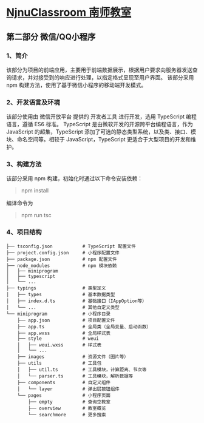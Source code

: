 # [NjnuClassroom 南师教室](../README.md)

## 第二部分 微信/QQ小程序

### 1、简介

该部分为项目的前端应用，主要用于前端数据展示，根据用户要求向服务器发送查询请求，并对接受到的响应进行处理，以指定格式呈现至用户界面。
该部分采用 npm 构建方法，使用了基于微信小程序的移动端开发模式。

### 2、开发语言及环境

该部分使用由 微信开放平台 提供的 开发者工具 进行开发，选用 TypeScript 编程语言，遵循 ES6 标准。
TypeScript 是由微软开发的开源跨平台编程语言，作为JavaScript 的超集，TypeScript 添加了可选的静态类型系统，以及类、接口、模块、命名空间等。相较于 JavaScript，TypeScript 更适合于大型项目的开发和维护。

### 3、构建方法

该部分采用 npm 构建，初始化时通过以下命令安装依赖：
> npm install

编译命令为
> npm run tsc

### 4、项目结构

```text
├── tsconfig.json           # TypeScript 配置文件
├── project.config.json     # 小程序配置文件
├── package.json            # npm 配置文件
├── node_modules            # npm 模块依赖
│   ├── miniprogram
│   ├── typescript
│   └── ...
├── typings                 # 类型定义
│   ├── types               # 基本数据类型
│   ├── index.d.ts          # 基础接口（IAppOption等）
│   └── ...                 # 其他自定义类型
└── miniprogram             # 小程序目录
    ├── app.json            # 项目配置文件
    ├── app.ts              # 全局类（全局变量、启动函数）
    ├── app.wxss            # 全局样式表
    ├── style               # weui
    │   ├── weui.wxss       # 样式表
    │   └── ...
    ├── images              # 资源文件（图片等）
    ├── utils               # 工具包
    │   ├── util.ts         # 工具模块，计算距离、节次等
    │   └── parser.ts       # 工具模块，解析数据等
    ├── components          # 自定义组件
    │   └── layer           # 弹出层按钮组件
    └── pages               # 小程序页面
        ├── empty           # 查询空教室
        ├── overview        # 教室概览
        └── searchmore      # 更多搜索
```
